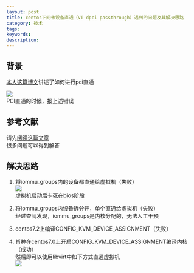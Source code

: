 ```yaml
---
layout: post
title: centos下网卡设备直通（VT-dpci passthrough）遇到的问题及其解决思路
category: 技术
tags: 
keywords: 
description: 
---
```


## 背景 ##

[本人这篇博文](http://www.hanbaoying.com/2017/02/21/pci-passthrough-in-centos.html)讲述了如何进行pci直通

![](http://i.imgur.com/3gaoAYT.png)  
PCI直通的时候，报上述错误  


## 参考文献 ##

请先[阅读这篇文章](http://vfio.blogspot.jp/2014/08/iommu-groups-inside-and-out.html)  
很多问题可以得到解答  


## 解决思路 ##

1. 将iommu_groups内的设备都直通给虚拟机（失败）  
![](http://i.imgur.com/gNqHdJ0.png)  
虚拟机启动后卡死在bios阶段

2. 将iommu_groups内设备拆分开，单个直通给虚拟机（失败）  
   经过查阅发现，iommu_groups是内核分配的，无法人工干预  
   
3. centos7.2上编译CONFIG_KVM_DEVICE_ASSIGNMENT（失败）  
4. 肖神在centos7.0上开启CONFIG_KVM_DEVICE_ASSIGNMENT编译内核（成功）  
   然后即可以使用libvirt中如下方式直通虚拟机  
   ![](http://i.imgur.com/ONWS60S.png)
